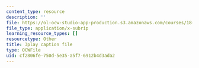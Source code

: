 ```yaml
---
content_type: resource
description: ''
file: https://ol-ocw-studio-app-production.s3.amazonaws.com/courses/18-01sc-single-variable-calculus-fall-2010/cf2806fe750d5e35a5f76912b4d3ada2_aeXp1zC6Hls.vtt
file_type: application/x-subrip
learning_resource_types: []
resourcetype: Other
title: 3play caption file
type: OCWFile
uid: cf2806fe-750d-5e35-a5f7-6912b4d3ada2
---
```

